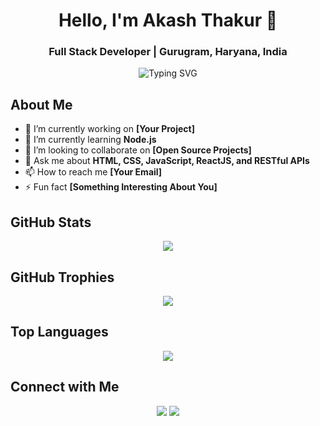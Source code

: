 <!-- Header -->
<h1 align="center">Hello, I'm Akash Thakur 👋</h1>
<h3 align="center">Full Stack Developer | Gurugram, Haryana, India</h3>

<!-- Typing SVG Animation -->
<p align="center">
  <img src="https://readme-typing-svg.herokuapp.com?color=4CAF50&lines=Full+Stack+Developer;Always+Learning+New+Things;Open+to+Collaboration" alt="Typing SVG">
</p>

<!-- About Section -->
## About Me
- 🔭 I’m currently working on **[Your Project]**
- 🌱 I’m currently learning **Node.js**
- 👯 I’m looking to collaborate on **[Open Source Projects]**
- 💬 Ask me about **HTML, CSS, JavaScript, ReactJS, and RESTful APIs**
- 📫 How to reach me **[Your Email]**
- ⚡ Fun fact **[Something Interesting About You]**

<!-- GitHub Stats -->
## GitHub Stats
<p align="center">
  <img src="https://github-readme-stats.vercel.app/api?username=[Your GitHub Username]&show_icons=true&theme=radical">
</p>

<!-- GitHub Trophies -->
## GitHub Trophies
<p align="center">
  <img src="https://github-profile-trophy.vercel.app/?username=[Your GitHub Username]&theme=radical">
</p>

<!-- Top Languages -->
## Top Languages
<p align="center">
  <img src="https://github-readme-stats.vercel.app/api/top-langs/?username=[Your GitHub Username]&layout=compact&theme=radical">
</p>

<!-- Connect with Me -->
## Connect with Me
<p align="center">
  <a href="https://www.linkedin.com/in/akash-thakur-3abb2b2b5"><img src="https://img.shields.io/badge/-LinkedIn-0077B5?style=for-the-badge&logo=linkedin&logoColor=white"></a>
  <a href="file:///home/akashthakur/Downloads/AkashResume%20(1).pdf"><img src="https://img.shields.io/badge/-Resume-000000?style=for-the-badge&logo=react&logoColor=white"></a>
</p>
